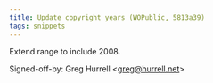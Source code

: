 ```yaml
---
title: Update copyright years (WOPublic, 5813a39)
tags: snippets
---
```


Extend range to include 2008.

Signed-off-by: Greg Hurrell &lt;greg@hurrell.net&gt;
